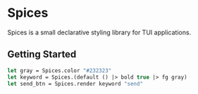# Spices

Spices is a small declarative styling library for TUI applications.

## Getting Started

```ocaml
let gray = Spices.color "#232323"
let keyword = Spices.(default () |> bold true |> fg gray)
let send_btn = Spices.render keyword "send"
```
